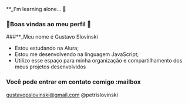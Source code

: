 **_I'm learning alone... 👋
### 🔹Boas vindas ao meu perfil 💙

###**_Meu nome é Gustavo Slovinski

- Estou estudando na Alura;
- Estou me desenvolvendo na linguagem JavaScript;
- Utilizo esse espaço para minha organização e compartilhamento dos meus projetos desenvolvidos

### Você pode entrar em contato comigo :mailbox

gustavopslovinski@gmail.com
@petrislovinski
